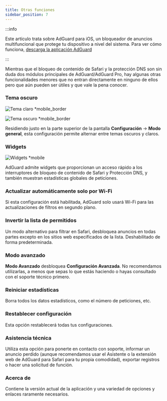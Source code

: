 ```yaml
---
title: Otras funciones
sidebar_position: 7
---
```


:::info

Este artículo trata sobre AdGuard para iOS, un bloqueador de anuncios multifuncional que protege tu dispositivo a nivel del sistema. Para ver cómo funciona, [descarga la aplicación AdGuard](https://agrd.io/download-kb-adblock)

:::

Mientras que el bloqueo de contenido de Safari y la protección DNS son sin duda dos módulos principales de AdGuard/AdGuard Pro, hay algunas otras funcionalidades menores que no entran directamente en ninguno de ellos pero que aún pueden ser útiles y que vale la pena conocer.

### **Tema oscuro**

![Tema claro \*mobile\_border](https://cdn.adtidy.org/blog/new/26vo4homelight.jpeg)

![Tema oscuro \*mobile\_border](https://cdn.adtidy.org/blog/new/bgko8homedark.jpeg)

Residiendo justo en la parte superior de la pantalla **Configuración** → **Modo general**, esta configuración permite alternar entre temas oscuros y claros.

### **Widgets**

![Widgets \*mobile](https://cdn.adtidy.org/public/Adguard/Release_notes/iOS/v4.0/widget_en.jpg)

AdGuard admite widgets que proporcionan un acceso rápido a los interruptores de bloqueo de contenido de Safari y Protección DNS, y también muestran estadísticas globales de peticiones.

### **Actualizar automáticamente solo por Wi-Fi**

Si esta configuración está habilitada, AdGuard solo usará Wi-Fi para las actualizaciones de filtros en segundo plano.

### **Invertir la lista de permitidos**

Un modo alternativo para filtrar en Safari, desbloquea anuncios en todas partes excepto en los sitios web especificados de la lista. Deshabilitado de forma predeterminada.

### **Modo avanzado**

**Modo Avanzado** desbloquea **Configuración Avanzada**. No recomendamos utilizarlas, a menos que sepas lo que estás haciendo o hayas consultado con el soporte técnico primero.

### **Reiniciar estadísticas**

Borra todos los datos estadísticos, como el número de peticiones, etc.

### **Restablecer configuración**

Esta opción restablecerá todas tus configuraciones.

### **Asistencia técnica**

Utiliza esta opción para ponerte en contacto con soporte, informar un anuncio perdido (aunque recomendamos usar el Asistente o la extensión web de AdGuard para Safari para tu propia comodidad), exportar registros o hacer una solicitud de función.

### **Acerca de**

Contiene la versión actual de la aplicación y una variedad de opciones y enlaces raramente necesarios.
